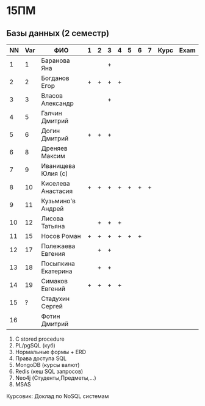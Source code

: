# 15ПМ
## Базы данных (2 семестр)

| NN  | Var | ФИО                   | 1   | 2   | 3   | 4   | 5   | 6   | 7   |  Курс | Exam     |
| --- | --- | --------------------- | --- | --- | --- | --- | --- | --- | --- | ----- | -------- |
| 1   | 1   | Баранова Яна          |     |     | +   |     |     |     |     |       |          |
| 2   | 2   | Богданов Егор         | +   | +   | +   | +   |     |     |     |       |          |
| 3   | 3   | Власов Александр      |     |     | +   |     |     |     |     |       |          |
| 4   | 5   | Галчин Дмитрий        |     |     |     |     |     |     |     |       |          |
| 5   | 6   | Догин Дмитрий         | +   | +   | +   |     |     |     |     |       |          |
| 6   | 8   | Дреняев Максим        |     |     |     |     |     |     |     |       |          |
| 7   | 9   | Иванищева Юлия (с)    |     |     |     |     |     |     |     |       |          |
| 8   | 10  | Киселева Анастасия    | +   | +   | +   | +   | +   | +   | +   |       |          |
| 9   | 11  | Кузьмино'в Андрей     |     |     |     |     |     |     |     |       |          |
| 10  | 12  | Лисова Татьяна        |     | +   | +   | +   |     |     |     |       |          |
| 11  | 15  | Носов Роман           | +   | +   | +   | +   | +   | +   |     |       |          |
| 12  | 17  | Полежаева Евгения     |     | +   | +   |     |     |     |     |       |          |
| 13  | 18  | Посыпкина Екатерина   |     | +   | +   |     |     |     |     |       |          |
| 14  | 19  | Симаков Евгений       | +   | +   | +   | +   |     |     |     |       |          |
| 15  | ?   | Стадухин Сергей       |     |     |     |     |     |     |     |       |          |
| 16  |     | Фотин Дмитрий         |

1. C stored procedure
2. PL/pgSQL (куб)
3. Нормальные формы + ERD
4. Права доступа SQL
5. MongoDB (курсы валют)
6. Redis (кеш SQL запросов)
7. Neo4j (Студенты,Предметы,...)
8. MSAS

Курсовик: Доклад по NoSQL системам
